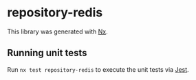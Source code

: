 # repository-redis

This library was generated with [Nx](https://nx.dev).

## Running unit tests

Run `nx test repository-redis` to execute the unit tests via [Jest](https://jestjs.io).
